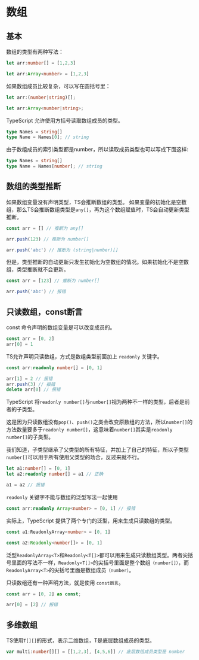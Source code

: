 # 数组

## 基本

数组的类型有两种写法：

```ts
let arr:number[] = [1,2,3]
```

```ts
let arr:Array<number> = [1,2,3]
```

如果数组成员比较复杂，可以写在圆括号里：
```ts
let arr:(number|string)[];
```

```ts
let arr:Array<number|string>;
```

TypeScript 允许使用方括号读取数组成员的类型。

```ts
type Names = string[]
type Name = Names[0]; // string
```

由于数组成员的索引类型都是number，所以读取成员类型也可以写成下面这样:
```ts
type Names = string[]
type Name = Names[number]; // string
```

## 数组的类型推断

如果数组变量没有声明类型，TS会推断数组的类型。
如果变量的初始化是空数组，那么TS会推断数组类型是`any[]`，再为这个数组赋值时，TS会自动更新类型推断。

```ts
const arr = [] // 推断为 any[]

arr.push(123) // 推断为 number[]

arr.push('abc') // 推断为 (string|number)[]
```

但是，类型推断的自动更新只发生初始化为空数组的情况。如果初始化不是空数组，类型推断就不会更新。

```ts
const arr = [123] // 推断为 number[]

arr.push('abc') // 报错
```

## 只读数组，const断言

const 命令声明的数组变量是可以改变成员的。

```ts
const arr = [0, 2]
arr[0] = 1
```

TS允许声明只读数组，方式是数组类型前面加上 `readonly` 关键字。

```ts
const arr:readonly number[] = [0, 1]

arr[1] = 2 // 报错
arr.push(3) // 报错
delete arr[0] // 报错
```

TypeScript 将`readonly number[]`与`number[]`视为两种不一样的类型，后者是前者的子类型。

这是因为只读数组没有`pop()`、`push()`之类会改变原数组的方法，所以`number[]`的方法数量要多于`readonly number[]`，这意味着`number[]`其实是`readonly number[]`的子类型。

我们知道，子类型继承了父类型的所有特征，并加上了自己的特征，所以子类型`number[]`可以用于所有使用父类型的场合，反过来就不行。

```ts
let a1:number[] = [0, 1]
let a2:readonly number[] = a1 // 正确

a1 = a2 // 报错
```

`readonly` 关键字不能与数组的泛型写法一起使用
```ts
const arr:readonly Array<number> = [0, 1] // 报错
```

实际上，TypeScript 提供了两个专门的泛型，用来生成只读数组的类型。

```ts
const a1:ReadonlyArray<number> = [0, 1]

const a2:Readonly<number[]> = [0, 1]
```

泛型`ReadonlyArray<T>`和`Readonly<T[]>`都可以用来生成只读数组类型。两者尖括号里面的写法不一样，`Readonly<T[]>`的尖括号里面是整个数组`（number[]）`，而`ReadonlyArray<T>`的尖括号里面是数组成员`（number）`。

只读数组还有一种声明方法，就是使用 `const断言`。

```ts
const arr = [0, 2] as const;

arr[0] = [2] // 报错
```

## 多维数组
TS使用`T[][]`的形式，表示二维数组，T是底层数组成员的类型。

```ts
var multi:number[][] = [[1,2,3], [4,5,6]] // 底层数组成员类型是 number
```
